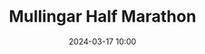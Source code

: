 ---
title: Mullingar Half Marathon 
location: Mullingar, Co. Westmeath
date: 2024-03-17 10:00
latitude: 53.523305
longitude: -7.338752
results:
results:
  - place: 10
    name: Siobhan Nugent
    time: 1.34.38
    category: FS
    note: 
  - place: 23
    name: Ellen Cronin
    time: 1.38.13
    category: FS
    note: 
---